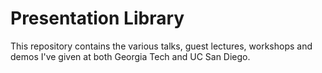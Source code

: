 # Presentation Library

This repository contains the various talks, guest lectures, workshops and demos I've given at both Georgia Tech and UC San Diego.
